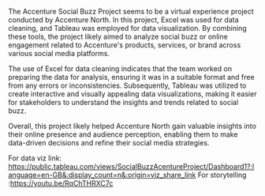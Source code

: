The Accenture Social Buzz Project seems to be a virtual experience project conducted by Accenture North. In this project, Excel was used for data cleaning, and Tableau was employed for data visualization. By combining these tools, the project likely aimed to analyze social buzz or online engagement related to Accenture's products, services, or brand across various social media platforms.

The use of Excel for data cleaning indicates that the team worked on preparing the data for analysis, ensuring it was in a suitable format and free from any errors or inconsistencies. Subsequently, Tableau was utilized to create interactive and visually appealing data visualizations, making it easier for stakeholders to understand the insights and trends related to social buzz.

Overall, this project likely helped Accenture North gain valuable insights into their online presence and audience perception, enabling them to make data-driven decisions and refine their social media strategies.

For data viz link: https://public.tableau.com/views/SocialBuzzAcentureProject/Dashboard1?:language=en-GB&:display_count=n&:origin=viz_share_link
For storytelling :https://youtu.be/RqChTHRXC7c
